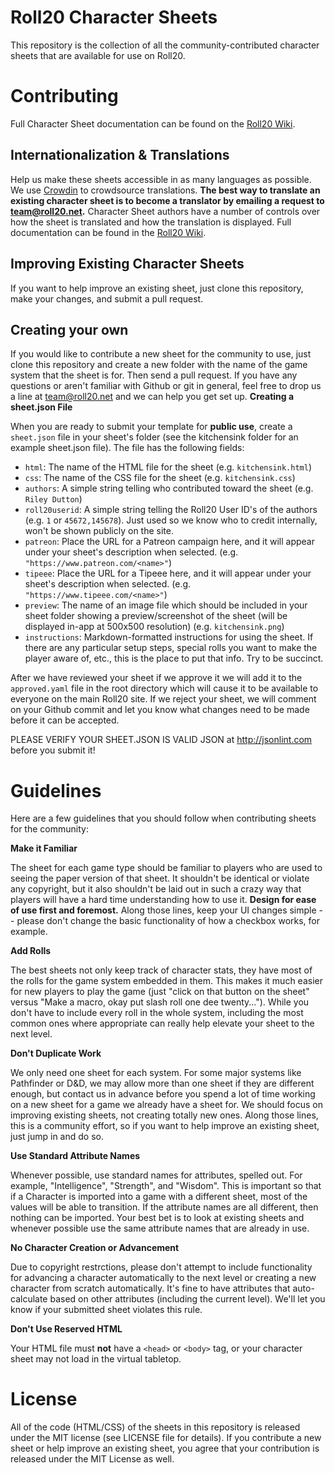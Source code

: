 Roll20 Character Sheets
=======================

This repository is the collection of all the community-contributed character sheets that are available for use on Roll20. 

Contributing
============

Full Character Sheet documentation can be found on the [Roll20 Wiki](https://wiki.roll20.net/Building_Character_Sheets).

## Internationalization &amp; Translations

Help us make these sheets accessible in as many languages as possible. We use [Crowdin](https://crowdin.com/) to crowdsource translations. **The best way to translate an existing character sheet is to become a translator by emailing a request to team@roll20.net.** Character Sheet authors have a number of controls over how the sheet is translated and how the translation is displayed. Full documentation can be found in the [Roll20 Wiki](https://wiki.roll20.net/Character_Sheet_i18n).

## Improving Existing Character Sheets

If you want to help improve an existing sheet, just clone this repository, make your changes, and submit a pull request.

## Creating your own

If you would like to contribute a new sheet for the community to use, just clone this repository and create a new folder with the name of the game system that the sheet is for. Then send a pull request. If you have any questions or aren't familiar with Github or git in general, feel free to drop us a line at team@roll20.net and we can help you get set up.
**Creating a sheet.json File**

When you are ready to submit your template for **public use**, create a `sheet.json` file in your sheet's folder (see the kitchensink folder for an example sheet.json file). The file has the following fields:

* `html`: The name of the HTML file for the sheet (e.g. `kitchensink.html`) 
* `css`: The name of the CSS file for the sheet (e.g. `kitchensink.css`)
* `authors`: A simple string telling who contributed toward the sheet (e.g. `Riley Dutton`)
* `roll20userid`: A simple string telling the Roll20 User ID's of the authors (e.g. `1` or `45672,145678`). Just used so we know who to credit internally, won't be shown publicly on the site.
* `patreon`: Place the URL for a Patreon campaign here, and it will appear under your sheet's description when selected.  (e.g. `"https://www.patreon.com/<name>"`)
* `tipeee`: Place the URL for a Tipeee here, and it will appear under your sheet's description when selected.  (e.g. `"https://www.tipeee.com/<name>"`)
* `preview`: The name of an image file which should be included in your sheet folder showing a preview/screenshot of the sheet (will be displayed in-app at 500x500 resolution) (e.g. `kitchensink.png`)
* `instructions`: Markdown-formatted instructions for using the sheet. If there are any particular setup steps, special rolls you want to make the player aware of, etc., this is the place to put that info. Try to be succinct.

After we have reviewed your sheet if we approve it we will add it to the `approved.yaml` file in the root directory which will cause it to be available to everyone on the main Roll20 site. If we reject your sheet, we will comment on your Github commit and let you know what changes need to be made before it can be accepted. 

PLEASE VERIFY YOUR SHEET.JSON IS VALID JSON at http://jsonlint.com before you submit it!

Guidelines
==========

Here are a few guidelines that you should follow when contributing sheets for the community:

**Make it Familiar**

The sheet for each game type should be familiar to players who are used to seeing the paper version of that sheet. It shouldn't be identical or violate any copyright, but it also shouldn't be laid out in such a crazy way that players will have a hard time understanding how to use it. **Design for ease of use first and foremost.** Along those lines, keep your UI changes simple -- please don't change the basic functionality of how a checkbox works, for example.

**Add Rolls**

The best sheets not only keep track of character stats, they have most of the rolls for the game system embedded in them. This makes it much easier for new players to play the game (just "click on that button on the sheet" versus "Make a macro, okay put slash roll one dee twenty..."). While you don't have to include every roll in the whole system, including the most common ones where appropriate can really help elevate your sheet to the next level.

**Don't Duplicate Work**

We only need one sheet for each system. For some major systems like Pathfinder or D&D, we may allow more than one sheet if they are different enough, but contact us in advance before you spend a lot of time working on a new sheet for a game we already have a sheet for. We should focus on improving existing sheets, not creating totally new ones. Along those lines, this is a community effort, so if you want to help improve an existing sheet, just jump in and do so.

**Use Standard Attribute Names**

Whenever possible, use standard names for attributes, spelled out. For example, "Intelligence", "Strength", and "Wisdom". This is important so that if a Character is imported into a game with a different sheet, most of the values will be able to transition. If the attribute names are all different, then nothing can be imported. Your best bet is to look at existing sheets and whenever possible use the same attribute names that are already in use.


**No Character Creation or Advancement**

Due to copyright restrctions, please don't attempt to include functionality for advancing a character automatically to the next level or creating a new character from scratch automatically. It's fine to have attributes that auto-calculate based on other attributes (including the current level). We'll let you know if your submitted sheet violates this rule.


**Don't Use Reserved HTML**

Your HTML file must **not** have a `<head>` or `<body>` tag, or your character sheet may not load in the virtual tabletop.

License
=======

All of the code (HTML/CSS) of the sheets in this repository is released under the MIT license (see LICENSE file for details). If you contribute a new sheet or help improve an existing sheet, you agree that your contribution is released under the MIT License as well.

